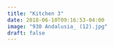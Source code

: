 ```yaml
---
title: "Kitchen 3"
date: 2018-06-10T09:16:53-04:00
image: "930 Andalusia_ (12).jpg"
draft: false
---
```

